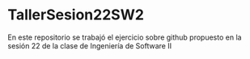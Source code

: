 # TallerSesion22SW2

En este repositorio se trabajó el ejercicio sobre github propuesto en la sesión 22 de la clase de Ingeniería de Software II